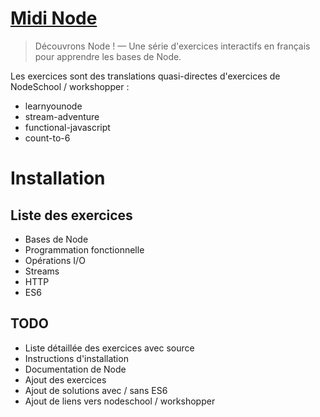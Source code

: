 [Midi Node](https://github.com/ThibWeb/midi-node)
=====

> Découvrons Node ! — Une série d'exercices interactifs en français pour apprendre les bases de Node.

Les exercices sont des translations quasi-directes d'exercices de NodeSchool / workshopper :

- learnyounode
- stream-adventure
- functional-javascript
- count-to-6

# Installation

## Liste des exercices

- Bases de Node
- Programmation fonctionnelle
- Opérations I/O
- Streams
- HTTP
- ES6

## TODO

- Liste détaillée des exercices avec source
- Instructions d'installation
- Documentation de Node
- Ajout des exercices
- Ajout de solutions avec / sans ES6
- Ajout de liens vers nodeschool / workshopper
